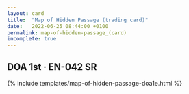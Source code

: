```yaml
---
layout: card
title:  "Map of Hidden Passage (trading card)"
date:   2022-06-25 08:44:00 +0100
permalink: map-of-hidden-passage_(card)
incomplete: true
---
```


## DOA 1st &middot; EN-042 SR

{% include templates/map-of-hidden-passage-doa1e.html %}
